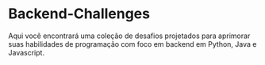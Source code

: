 # Backend-Challenges
Aqui você encontrará uma coleção de desafios projetados para aprimorar suas habilidades de programação com foco em backend em Python, Java e Javascript.
